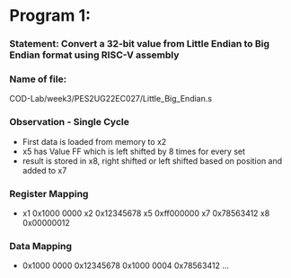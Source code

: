# Program 1: 
### Statement: Convert a 32-bit value from Little Endian to Big Endian format using RISC-V assembly

### Name of file:
COD-Lab/week3/PES2UG22EC027/Little_Big_Endian.s

### Observation - Single Cycle
- First data is loaded from memory to x2
- x5 has Value FF which is left shifted by 8 times for every set
- result is stored in x8, right shifted or left shifted based on position and added to x7
 
### Register Mapping
- x1 0x1000 0000
  x2 0x12345678
  x5 0xff000000
  x7 0x78563412
  x8 0x00000012

### Data Mapping
- 0x1000 0000 0x12345678
  0x1000 0004 0x78563412
...
